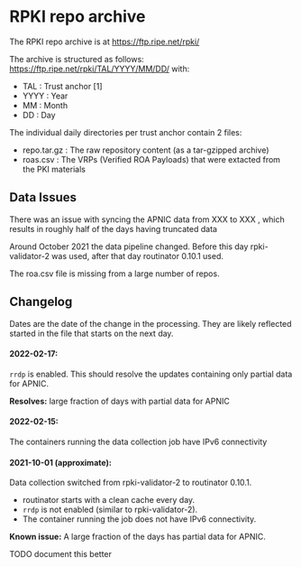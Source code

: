 # RPKI repo archive

The RPKI repo archive is at https://ftp.ripe.net/rpki/ 

The archive is structured as follows:
   https://ftp.ripe.net/rpki/TAL/YYYY/MM/DD/
with:
   * TAL : Trust anchor [1]
   * YYYY : Year
   * MM   : Month
   * DD   : Day

The individual daily directories per trust anchor contain 2 files:
   * repo.tar.gz : The raw repository content (as a tar-gzipped archive)
   * roas.csv    : The VRPs (Verified ROA Payloads) that were extacted from the PKI materials
 
##  Data Issues

There was an issue with syncing the APNIC data from XXX to XXX , which results in roughly half of the days having truncated data

Around October 2021 the data pipeline changed. Before this day rpki-validator-2 was used, after that day routinator 0.10.1 used.

The roa.csv file is missing from a large number of repos.

## Changelog
Dates are the date of the change in the processing. They are likely reflected started in the file that starts on the next day.

#### 2022-02-17:
`rrdp` is enabled. This should resolve the updates containing only partial data for APNIC.

**Resolves:** large fraction of days with partial data for APNIC

#### 2022-02-15:
The containers running the data collection job have IPv6 connectivity

#### 2021-10-01 (approximate):

Data collection switched from rpki-validator-2 to routinator 0.10.1.

  * routinator starts with a clean cache every day.
  * `rrdp` is not enabled (similar to rpki-validator-2).
  * The container running the job does not have IPv6 connectivity.

**Known issue:** A large fraction of the days has partial data for APNIC.

TODO document this better